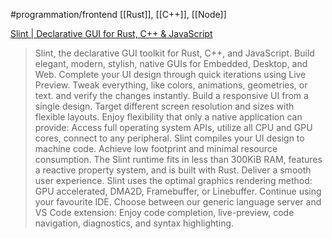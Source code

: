 #programmation/frontend 
[[Rust]], [[C++]], [[Node]]

[Slint | Declarative GUI for Rust, C++ & JavaScript](https://slint.dev)
> Slint, the declarative GUI toolkit for Rust, C++, and JavaScript. Build elegant, modern, stylish, native GUIs for Embedded, Desktop, and Web. Complete your UI design through quick iterations using Live Preview. Tweak everything, like colors, animations, geometries, or text. and verify the changes instantly. Build a responsive UI from a single design. Target different screen resolution and sizes with flexible layouts. Enjoy flexibility that only a native application can provide: Access full operating system APIs, utilize all CPU and GPU cores, connect to any peripheral. Slint compiles your UI design to machine code. Achieve low footprint and minimal resource consumption. The Slint runtime fits in less than 300KiB RAM, features a reactive property system, and is built with Rust. Deliver a smooth user experience. Slint uses the optimal graphics rendering method: GPU accelerated, DMA2D, Framebuffer, or Linebuffer. Continue using your favourite IDE. Choose between our generic language server and VS Code extension: Enjoy code completion, live-preview, code navigation, diagnostics, and syntax highlighting.
